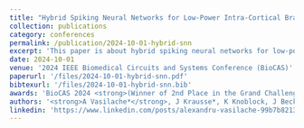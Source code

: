 ```yaml
---
title: "Hybrid Spiking Neural Networks for Low-Power Intra-Cortical Brain-Machine Interfaces"
collection: publications
category: conferences
permalink: /publication/2024-10-01-hybrid-snn
excerpt: 'This paper is about hybrid spiking neural networks for low-power intra-cortical brain-machine interfaces.'
date: 2024-10-01
venue: '2024 IEEE Biomedical Circuits and Systems Conference (BioCAS)'
paperurl: '/files/2024-10-01-hybrid-snn.pdf'
bibtexurl: '/files/2024-10-01-hybrid-snn.bib'
awards: 'BioCAS 2024 <strong>(Winner of 2nd Place in the Grand Challenge)</strong>'
authors: '<strong>A Vasilache*</strong>, J Krausse*, K Knoblock, J Becker'
linkedin: 'https://www.linkedin.com/posts/alexandru-vasilache-99b7b8213_biocas2024-neuraldecoding-brainmachineinterface-activity-7244721696656498689--krN?utm_source=share&utm_medium=member_desktop&rcm=ACoAADYLuocB_1uEIUwQkpQgukX8aAn-v1Os43E'
---
```

